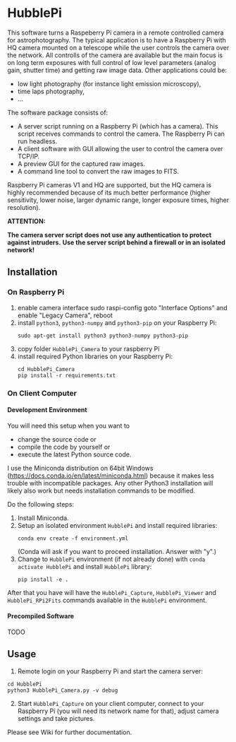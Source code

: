 # HubblePi

This software turns a Raspeberry Pi camera in a remote controlled camera for astrophotography. 
The typical application is to have a Raspberry Pi with HQ camera mounted on a telescope while the user controls
the camera over the network. All controlls of the camera are available but the main focus is on long term
exposures with full control of low level parameters (analog gain, shutter time) and getting raw image data.
Other applications could be:
- low light photography (for instance light emission microscopy),
- time laps photography,
- ...

The software package consists of:
- A server script running on a Raspberry Pi (which has a camera). This script receives commands to control
  the camera. The Raspberry Pi can run headless.
- A client software with GUI allowing the user to control the camera over TCP/IP.
- A preview GUI for the captured raw images.
- A command line tool to convert the raw images to FITS.

Raspberry Pi cameras V1 and HQ are supported, but the HQ camera is highly recommended because of its much better
performance (higher sensitivity, lower noise, larger dynamic range, longer exposure times, higher resolution).

**ATTENTION:**

**The camera server script does not use any authentication to protect against intruders.**
**Use the server script behind a firewall or in an isolated network!**

## Installation

### On Raspberry Pi

1. enable camera interface
   sudo raspi-config
   goto "Interface Options" and enable "Legacy Camera", reboot
2. install `python3`, `python3-numpy` and `python3-pip` on your Raspberry Pi:
   ```
   sudo apt-get install python3 python3-numpy python3-pip
   ```
3. copy folder `HubblePi_Camera` to your raspberry Pi
4. install required Python libraries on your Raspberry Pi: 
   ```
   cd HubblePi_Camera
   pip install -r requirements.txt
   ```

### On Client Computer

#### Development Environment
You will need this setup when you want to
- change the source code or
- compile the code by yourself or
- execute the latest Python source code.

I use the Miniconda distribution on 64bit Windows (https://docs.conda.io/en/latest/miniconda.html)
because it makes less trouble with incompatible packages.
Any other Python3 installation will likely also work but needs installation commands to be modified.

Do the following steps:
1. Install Miniconda.
2. Setup an isolated environment `HubblePi` and install required libraries:
   ```
   conda env create -f environment.yml
   ```
   (Conda will ask if you want to proceed installation. Answer with "y".)
3. Change to `HubblePi` environment (if not already done) with `conda activate HubblePi`
   and install `HubblePi` library:
   ```
   pip install -e .
   ```

After that you have will have the `HubblePi_Capture`, `HubblePi_Viewer` and `HubblePi_RPi2Fits` commands available
in the `HubblePi` environment.

#### Precompiled Software
TODO 

## Usage

1. Remote login on your Raspberry Pi and start the camera server:
```
cd HubblePi
python3 HubblePi_Camera.py -v debug
```
2. Start `HubblePi_Capture` on your client computer, connect to your Raspberry Pi (you will need its network name
   for that), adjust camera settings and take pictures.
   
Please see Wiki for further documentation.

